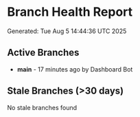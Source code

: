 # Branch Health Report
Generated: Tue Aug  5 14:44:36 UTC 2025

## Active Branches
- **main** - 17 minutes ago by Dashboard Bot

## Stale Branches (>30 days)
No stale branches found
